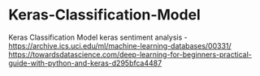 # Keras-Classification-Model
Keras Classification Model
keras sentiment analysis - https://archive.ics.uci.edu/ml/machine-learning-databases/00331/
https://towardsdatascience.com/deep-learning-for-beginners-practical-guide-with-python-and-keras-d295bfca4487
